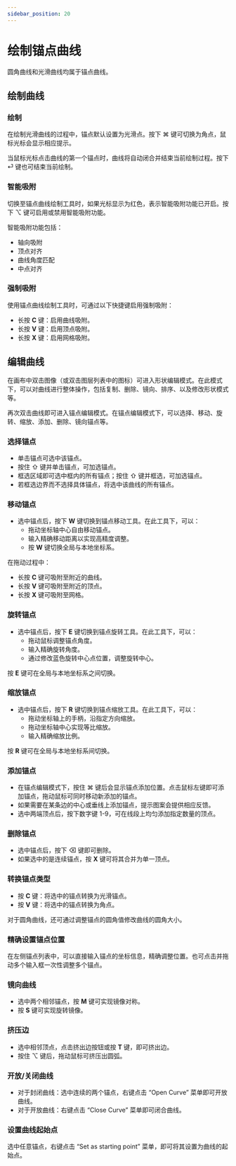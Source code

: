 ```yaml
---
sidebar_position: 20
---
```


# 绘制锚点曲线

圆角曲线和光滑曲线均属于锚点曲线。

## 绘制曲线

### 绘制

在绘制光滑曲线的过程中，锚点默认设置为光滑点。按下 ⌘ 键可切换为角点，鼠标光标会显示相应提示。

当鼠标光标点击曲线的第一个锚点时，曲线将自动闭合并结束当前绘制过程。按下 ⏎ 键也可结束当前绘制。

### 智能吸附

切换至锚点曲线绘制工具时，如果光标显示为红色，表示智能吸附功能已开启。按下 ⌥ 键可启用或禁用智能吸附功能。

智能吸附功能包括：
- 轴向吸附
- 顶点对齐
- 曲线角度匹配
- 中点对齐

### 强制吸附

使用锚点曲线绘制工具时，可通过以下快捷键启用强制吸附：
- 长按 **C** 键：启用曲线吸附。
- 长按 **V** 键：启用顶点吸附。
- 长按 **X** 键：启用网格吸附。

## 编辑曲线

在画布中双击图像（或双击图层列表中的图标）可进入形状编辑模式。在此模式下，可以对曲线进行整体操作，包括复制、删除、镜向、排序、以及修改形状模式等。

再次双击曲线即可进入锚点编辑模式。在锚点编辑模式下，可以选择、移动、旋转、缩放、添加、删除、镜向锚点等。

### 选择锚点

- 单击锚点可选中该锚点。
- 按住 ⇧ 键并单击锚点，可加选锚点。
- 框选区域即可选中框内的所有锚点；按住 ⇧ 键并框选，可加选锚点。
- 若框选边界而不选择具体锚点，将选中该曲线的所有锚点。

### 移动锚点

- 选中锚点后，按下 **W** 键切换到锚点移动工具。在此工具下，可以：
  - 拖动坐标轴中心自由移动锚点。
  - 输入精确移动距离以实现高精度调整。
  - 按 **W** 键切换全局与本地坐标系。

在拖动过程中：
- 长按 **C** 键可吸附至附近的曲线。
- 长按 **V** 键可吸附至附近的顶点。
- 长按 **X** 键可吸附至网格。

### 旋转锚点

- 选中锚点后，按下 **E** 键切换到锚点旋转工具。在此工具下，可以：
  - 拖动鼠标调整锚点角度。
  - 输入精确旋转角度。
  - 通过修改蓝色旋转中心点位置，调整旋转中心。

按 **E** 键可在全局与本地坐标系之间切换。

### 缩放锚点

- 选中锚点后，按下 **R** 键切换到锚点缩放工具。在此工具下，可以：
  - 拖动坐标轴上的手柄，沿指定方向缩放。
  - 拖动坐标轴中心实现等比缩放。
  - 输入精确缩放比例。

按 **R** 键可在全局与本地坐标系间切换。

### 添加锚点

- 在锚点编辑模式下，按住 ⌘ 键后会显示锚点添加位置。点击鼠标左键即可添加锚点，拖动鼠标可同时移动新添加的锚点。
- 如果需要在某条边的中心或垂线上添加锚点，提示图案会提供相应反馈。
- 选中两端顶点后，按下数字键 1-9，可在线段上均匀添加指定数量的顶点。

### 删除锚点

- 选中锚点后，按下 ⌫ 键即可删除。
- 如果选中的是连续锚点，按 **X** 键可将其合并为单一顶点。

### 转换锚点类型

- 按 **C** 键：将选中的锚点转换为光滑锚点。
- 按 **V** 键：将选中的锚点转换为角点。

对于圆角曲线，还可通过调整锚点的圆角值修改曲线的圆角大小。

### 精确设置锚点位置

在左侧锚点列表中，可以直接输入锚点的坐标信息，精确调整位置。也可点击并拖动多个输入框一次性调整多个锚点。

### 镜向曲线

- 选中两个相邻锚点，按 **M** 键可实现镜像对称。
- 按 **S** 键可实现旋转镜像。

### 挤压边

- 选中相邻顶点，点击挤出边按钮或按 **T** 键，即可挤出边。
- 按住 ⌥ 键后，拖动鼠标可挤压出圆弧。

### 开放/关闭曲线

- 对于封闭曲线：选中连续的两个锚点，右键点击 “Open Curve” 菜单即可开放曲线。
- 对于开放曲线：右键点击 “Close Curve” 菜单即可闭合曲线。

### 设置曲线起始点

选中任意锚点，右键点击 “Set as starting point” 菜单，即可将其设置为曲线的起始点。
